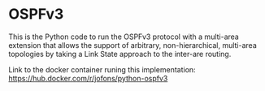 # OSPFv3
This is the Python code to run the OSPFv3 protocol with a multi-area extension that allows the support of arbitrary, non-hierarchical, multi-area topologies by taking a Link State approach to the inter-are routing.

Link to the docker container runing this implementation: https://hub.docker.com/r/jofons/python-ospfv3

